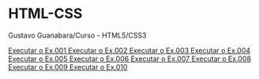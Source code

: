 # HTML-CSS
 Gustavo Guanabara/Curso - HTML5/CSS3

 <a href="https://fernandesdennys.github.io/HTML-CSS/M%C3%B3dulo1/ex001/"> Executar o Ex.001
 <a href="https://fernandesdennys.github.io/HTML-CSS/M%C3%B3dulo1/ex002/"> Executar o Ex.002
 <a href="https://fernandesdennys.github.io/HTML-CSS/M%C3%B3dulo1/ex003/"> Executar o Ex.003
 <a href="https://fernandesdennys.github.io/HTML-CSS/M%C3%B3dulo1/ex004/"> Executar o Ex.004
 <a href="https://fernandesdennys.github.io/HTML-CSS/M%C3%B3dulo1/ex005/"> Executar o Ex.005
 <a href="https://fernandesdennys.github.io/HTML-CSS/M%C3%B3dulo1/ex006/"> Executar o Ex.006
 <a href="https://fernandesdennys.github.io/HTML-CSS/M%C3%B3dulo1/ex007/"> Executar o Ex.007
 <a href="https://fernandesdennys.github.io/HTML-CSS/M%C3%B3dulo1/ex008/"> Executar o Ex.008
 <a href="https://fernandesdennys.github.io/HTML-CSS/M%C3%B3dulo1/ex009/"> Executar o Ex.009
 <a href="https://fernandesdennys.github.io/HTML-CSS/M%C3%B3dulo1/ex010/"> Executar o Ex.010
